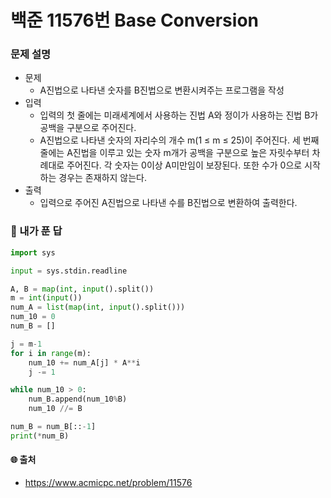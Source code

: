 # 백준 11576번 Base Conversion

### 문제 설명

- 문제
  - A진법으로 나타낸 숫자를 B진법으로 변환시켜주는 프로그램을 작성
- 입력
  - 입력의 첫 줄에는 미래세계에서 사용하는 진법 A와 정이가 사용하는 진법 B가 공백을 구분으로 주어진다.
  -  A진법으로 나타낸 숫자의 자리수의 개수 m(1 ≤ m ≤ 25)이 주어진다. 세 번째 줄에는 A진법을 이루고 있는 숫자 m개가 공백을 구분으로 높은 자릿수부터 차례대로 주어진다. 각 숫자는 0이상 A미만임이 보장된다. 또한 수가 0으로 시작하는 경우는 존재하지 않는다.
- 출력
  - 입력으로 주어진 A진법으로 나타낸 수를 B진법으로 변환하여 출력한다.



### :full_moon_with_face: 내가 푼 답

```python
import sys

input = sys.stdin.readline

A, B = map(int, input().split())
m = int(input())
num_A = list(map(int, input().split()))
num_10 = 0
num_B = []

j = m-1
for i in range(m):
    num_10 += num_A[j] * A**i
    j -= 1

while num_10 > 0:
    num_B.append(num_10%B)
    num_10 //= B

num_B = num_B[::-1]
print(*num_B)
```





#### :globe_with_meridians: 출처

- https://www.acmicpc.net/problem/11576